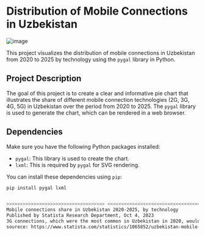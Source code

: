 # Distribution of Mobile Connections in Uzbekistan

![image](https://github.com/azimjaan21/Mobile_Connections-UZB-/assets/117064407/f02c799b-52ff-4b0a-a4f1-032aebebb9b6)

This project visualizes the distribution of mobile connections in Uzbekistan from 2020 to 2025 by technology using the `pygal` library in Python.

## Project Description

The goal of this project is to create a clear and informative pie chart that illustrates the share of different mobile connection technologies (2G, 3G, 4G, 5G) in Uzbekistan over the period from 2020 to 2025. 
The `pygal` library is used to generate the chart, which can be rendered in a web browser.

## Dependencies

Make sure you have the following Python packages installed:

- `pygal`: This library is used to create the chart.
- `lxml`: This is required by `pygal` for SVG rendering.

You can install these dependencies using `pip`:

```bash
pip install pygal lxml


>>>>>>>>>>>>>>>>>>>>>>>>>>>>>>>>>>>> <<<<<<<<<<<<<<<<<<<<<<<<<<<<<<<<<<<<<<<<<<
Mobile connections share in Uzbekistan 2020-2025, by technology
Published by Statista Research Department, Oct 4, 2023
3G connections, which were the most common in Uzbekistan in 2020, would decrease their share in the mobile technology mix in favor or 4G and 5G in the following years until 2025. The 5G technology was expected to occupy a 10 percent share in 2025.
sourece: https://www.statista.com/statistics/1065852/uzbekistan-mobile-connections-by-technology
